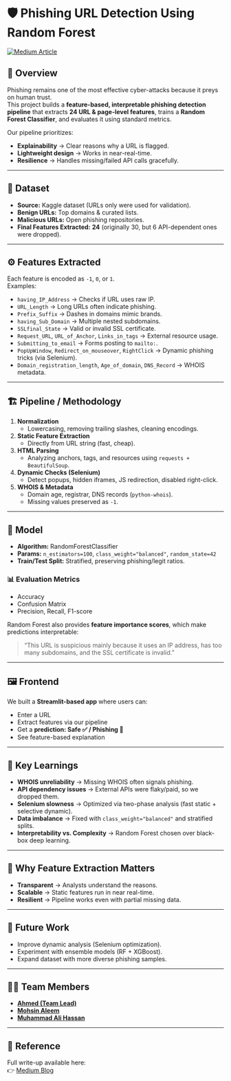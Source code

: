 # 🛡️ Phishing URL Detection Using Random Forest

[![Medium Article](https://img.shields.io/badge/Read-Medium-green)](https://medium.com/@techwithahmedhassan/a-feature-based-approach-for-phishing-url-detection-using-random-forest-482cd5f605a1)

## 📌 Overview
Phishing remains one of the most effective cyber-attacks because it preys on human trust.  
This project builds a **feature-based, interpretable phishing detection pipeline** that extracts **24 URL & page-level features**, trains a **Random Forest Classifier**, and evaluates it using standard metrics.

Our pipeline prioritizes:
- **Explainability** → Clear reasons why a URL is flagged.
- **Lightweight design** → Works in near-real-time.
- **Resilience** → Handles missing/failed API calls gracefully.

---

## 📂 Dataset
- **Source:** Kaggle dataset (URLs only were used for validation).  
- **Benign URLs:** Top domains & curated lists.  
- **Malicious URLs:** Open phishing repositories.  
- **Final Features Extracted:** **24** (originally 30, but 6 API-dependent ones were dropped).

---

## ⚙️ Features Extracted
Each feature is encoded as `-1`, `0`, or `1`.  
Examples:

- `having_IP_Address` → Checks if URL uses raw IP.  
- `URL_Length` → Long URLs often indicate phishing.  
- `Prefix_Suffix` → Dashes in domains mimic brands.  
- `having_Sub_Domain` → Multiple nested subdomains.  
- `SSLfinal_State` → Valid or invalid SSL certificate.  
- `Request_URL`, `URL_of_Anchor`, `Links_in_tags` → External resource usage.  
- `Submitting_to_email` → Forms posting to `mailto:`.  
- `PopUpWindow`, `Redirect_on_mouseover`, `RightClick` → Dynamic phishing tricks (via Selenium).  
- `Domain_registration_length`, `Age_of_domain`, `DNS_Record` → WHOIS metadata.  

---

## 🏗️ Pipeline / Methodology
1. **Normalization**
   - Lowercasing, removing trailing slashes, cleaning encodings.  
2. **Static Feature Extraction**
   - Directly from URL string (fast, cheap).  
3. **HTML Parsing**
   - Analyzing anchors, tags, and resources using `requests + BeautifulSoup`.  
4. **Dynamic Checks (Selenium)**
   - Detect popups, hidden iframes, JS redirection, disabled right-click.  
5. **WHOIS & Metadata**
   - Domain age, registrar, DNS records (`python-whois`).  
   - Missing values preserved as `-1`.  

---

## 🧠 Model
- **Algorithm:** RandomForestClassifier  
- **Params:** `n_estimators=100`, `class_weight="balanced"`, `random_state=42`  
- **Train/Test Split:** Stratified, preserving phishing/legit ratios.  

### 📊 Evaluation Metrics
- Accuracy  
- Confusion Matrix  
- Precision, Recall, F1-score  

Random Forest also provides **feature importance scores**, which make predictions interpretable:
> “This URL is suspicious mainly because it uses an IP address, has too many subdomains, and the SSL certificate is invalid.”

---

## 🖼️ Frontend
We built a **Streamlit-based app** where users can:
- Enter a URL
- Extract features via our pipeline
- Get a **prediction: Safe ✅ / Phishing 🚨**
- See feature-based explanation

---

## 🔑 Key Learnings
- **WHOIS unreliability** → Missing WHOIS often signals phishing.  
- **API dependency issues** → External APIs were flaky/paid, so we dropped them.  
- **Selenium slowness** → Optimized via two-phase analysis (fast static + selective dynamic).  
- **Data imbalance** → Fixed with `class_weight="balanced"` and stratified splits.  
- **Interpretability vs. Complexity** → Random Forest chosen over black-box deep learning.  

---

## 📌 Why Feature Extraction Matters
- **Transparent** → Analysts understand the reasons.  
- **Scalable** → Static features run in near real-time.  
- **Resilient** → Pipeline works even with partial missing data.  

---

## 🚀 Future Work
- Improve dynamic analysis (Selenium optimization).  
- Experiment with ensemble models (RF + XGBoost).  
- Expand dataset with more diverse phishing samples.  

---

## 👨‍💻 Team Members
- [**Ahmed (Team Lead)**](https://www.linkedin.com/in/ahmedhassan731/)
- [**Mohsin Aleem**](https://www.linkedin.com/in/m-mohsin-aleem-8a35a8267)
- [**Muhammad Ali Hassan**](https://www.linkedin.com/in/muhammad-ali-hassan-70a416310/)


---

## 📖 Reference
Full write-up available here:  
👉 [Medium Blog](https://medium.com/@techwithahmedhassan/a-feature-based-approach-for-phishing-url-detection-using-random-forest-482cd5f605a1)

